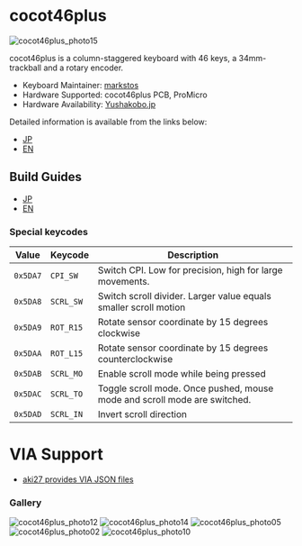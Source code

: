 # cocot46plus

![cocot46plus_photo15](https://i.imgur.com/yCvbMgo.jpeg)


cocot46plus is a column-staggered keyboard with 46 keys, a 34mm-trackball and a rotary encoder.

- Keyboard Maintainer: [markstos](https://github.com/markstos)
- Hardware Supported: cocot46plus PCB, ProMicro
- Hardware Availability: [Yushakobo.jp](https://shop.yushakobo.jp/en/products/6955)

Detailed information is available from the links below:  

 - [JP](https://www.notion.so/aki27/cocot46plus-55775bf44a664dae9d6ca342e79e8312) 
 - [EN](https://aki27.notion.site/cocot46plus-Introduction-e6261b0a5ce045f8a0d8535a74844929)

## Build Guides 

 - [JP](https://github.com/aki27kbd/cocot46plus/blob/main/doc/buildguide.md) 
 - [EN](https://github.com/aki27kbd/cocot46plus/blob/main/doc/v1/buildguide_en.md)

### Special keycodes

Value    | Keycode   |Description
---------|-----------|-----------
`0x5DA7` | `CPI_SW`  |Switch CPI. Low for precision, high for large movements.
`0x5DA8` | `SCRL_SW` |Switch scroll divider. Larger value equals smaller scroll motion
`0x5DA9` | `ROT_R15` |Rotate sensor coordinate by 15 degrees clockwise
`0x5DAA` | `ROT_L15` |Rotate sensor coordinate by 15 degrees counterclockwise
`0x5DAB` | `SCRL_MO` |Enable scroll mode while being pressed
`0x5DAC` | `SCRL_TO` |Toggle scroll mode. Once pushed, mouse mode and scroll mode are switched.
`0x5DAD` | `SCRL_IN` |Invert scroll direction

# VIA Support

 * [aki27 provides VIA JSON files](https://github.com/aki27kbd/cocot46plus/tree/main/firmware)


### Gallery

![cocot46plus_photo12](https://i.imgur.com/hPOB98H.jpeg)
![cocot46plus_photo14](https://i.imgur.com/HrtI9w1.jpeg)
![cocot46plus_photo05](https://i.imgur.com/LOcxHIV.jpeg)
![cocot46plus_photo02](https://i.imgur.com/b5O9tKq.jpeg)
![cocot46plus_photo10](https://i.imgur.com/gDx5e64.jpeg)
